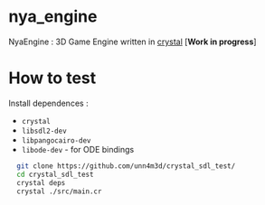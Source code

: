 # nya_engine

NyaEngine : 3D Game Engine written in [crystal](https://crystal-lang.org/) \[**Work in progress**\]

# How to test

Install dependences :
* `crystal`
* `libsdl2-dev`
* `libpangocairo-dev`
* `libode-dev` - for ODE bindings

```sh
  git clone https://github.com/unn4m3d/crystal_sdl_test/
  cd crystal_sdl_test
  crystal deps
  crystal ./src/main.cr
```
